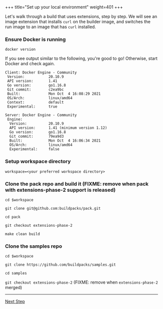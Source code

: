 +++
title="Set up your local environment"
weight=401
+++

Let's walk through a build that uses extensions, step by step. We will see an image extension that installs `curl` on
the builder image, and switches the run image to an image that has `curl` installed.

### Ensure Docker is running

`docker version`

If you see output similar to the following, you're good to go! Otherwise, start Docker and check again.

```
Client: Docker Engine - Community
 Version:           20.10.9
 API version:       1.41
 Go version:        go1.16.8
 Git commit:        c2ea9bc
 Built:             Mon Oct  4 16:08:29 2021
 OS/Arch:           linux/amd64
 Context:           default
 Experimental:      true

Server: Docker Engine - Community
 Engine:
  Version:          20.10.9
  API version:      1.41 (minimum version 1.12)
  Go version:       go1.16.8
  Git commit:       79ea9d3
  Built:            Mon Oct  4 16:06:34 2021
  OS/Arch:          linux/amd64
  Experimental:     false
```

### Setup workspace directory

`workspace=<your preferred workspace directory>`

### Clone the pack repo and build it (FIXME: remove when pack with extensions-phase-2 support is released)

`cd $workspace`

`git clone git@github.com:buildpacks/pack.git`

`cd pack`

`git checkout extensions-phase-2`

`make clean build`

### Clone the samples repo

`cd $workspace`

`git clone https://github.com/buildpacks/samples.git`

`cd samples`

`git checkout extensions-phase-2` (FIXME: remove when `extensions-phase-2` merged)

<!--+ if false +-->
---

<a href="/docs/extension-author-guide/create-extension/why-dockerfiles" class="button bg-pink">Next Step</a>
<!--+ end+-->
